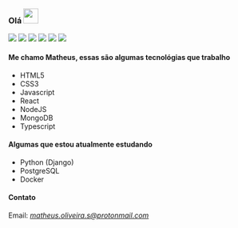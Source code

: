 ### Olá <img src="https://raw.githubusercontent.com/MartinHeinz/MartinHeinz/master/wave.gif" width="30px">

![](https://img.shields.io/badge/OS-Ubuntu-informational?style=flat&logo=<OS>&logoColor=white&color=2bbc8a)
![](https://img.shields.io/badge/Code-Javascript-informational?style=flat&logo=<Code>&logoColor=white&color=2bbc8a)
![](https://img.shields.io/badge/Code-React-informational?style=flat&logo=<Code>&logoColor=white&color=2bbc8a)
![](https://img.shields.io/badge/Code-NodeJS-informational?style=flat&logo=<Code>&logoColor=white&color=2bbc8a)
![](https://img.shields.io/badge/Shell-Bash-informational?style=flat&logo=<Shell>&logoColor=white&color=2bbc8a)
![](https://img.shields.io/badge/Tools-MongoDB-informational?style=flat&logo=<Tools>&logoColor=white&color=2bbc8a)

#### Me chamo Matheus, essas são algumas tecnológias que trabalho

  - HTML5
  - CSS3
  - Javascript
  - React
  - NodeJS
  - MongoDB
  - Typescript
  
#### Algumas que estou atualmente estudando
  - Python (Django)
  - PostgreSQL
  - Docker
  
#### Contato
Email: *matheus.oliveira.s@protonmail.com*
  
<!--
**MatheusOliveiraSilva/MatheusOliveiraSilva** is a ✨ _special_ ✨ repository because its `README.md` (this file) appears on your GitHub profile.

Here are some ideas to get you started:

- 🔭 I’m currently working on ...
- 🌱 I’m currently learning ...
- 👯 I’m looking to collaborate on ...
- 🤔 I’m looking for help with ...
- 💬 Ask me about ...
- 📫 How to reach me: ...
- 😄 Pronouns: ...
- ⚡ Fun fact: ...
-->
